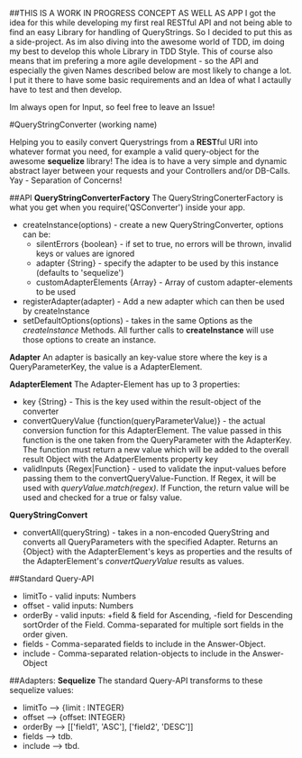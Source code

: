 ##THIS IS A WORK IN PROGRESS CONCEPT AS WELL AS APP
I got the idea for this while developing my first real RESTful API and not being able to find an easy Library for
handling of QueryStrings. So I decided to put this as a side-project. As im also diving into the awesome world of
TDD, im doing my best to develop this whole Library in TDD Style. This of course also means that im prefering a more
agile development - so the API and especially the given Names described below are most likely to change a lot. I put it
there to have some basic requirements and an Idea of what I actaully have to test and then develop.

Im always open for Input, so feel free to leave an Issue!

#QueryStringConverter (working name)

Helping you to easily convert Querystrings from a **REST**ful URI into whatever format you need, for example a valid
query-object for the awesome **sequelize** library! The idea is to have a very simple and dynamic abstract layer
between your requests and your Controllers and/or DB-Calls. Yay - Separation of Concerns!


##API
**QueryStringConverterFactory**
The QueryStringConerterFactory is what you get when you require('QSConverter') inside your app.

* createInstance(options) - create a new QueryStringConverter, options can be:
    * silentErrors {boolean} - if set to true, no errors will be thrown, invalid keys or values are ignored
    * adapter {String} - specify the adapter to be used by this instance (defaults to 'sequelize')
    * customAdapterElements {Array} - Array of custom adapter-elements to be used
* registerAdapter(adapter) - Add a new adapter which can then be used by createInstance
* setDefaultOptions(options) - takes in the same Options as the *createInstance* Methods. All further calls to
**createInstance** will use those options to create an instance.

**Adapter**
An adapter is basically an key-value store where the key is a QueryParameterKey, the value is a AdapterElement.

**AdapterElement**
The Adapter-Element has up to 3 properties:

* key {String} - This is the key used within the result-object of the converter
* convertQueryValue {function(queryParameterValue)} - the actual conversion function for this AdapterElement. The value
passed in this function is the one taken from the QueryParameter with the AdapterKey. The function must return a
new value which will be added to the overall result Object with the AdatperElements property key
* validInputs {Regex|Function} - used to validate the input-values before passing them to the
convertQueryValue-Function. If Regex, it will be used with *queryValue.match(regex)*. If Function, the return value
will be used and checked for a true or falsy value.

**QueryStringConvert**

* convertAll(queryString) - takes in a non-encoded QueryString and converts all QueryParameters with the specified
Adapter. Returns an {Object} with the AdapterElement's keys as properties and the results of the AdapterElement's
*convertQueryValue* results as values.

##Standard Query-API

* limitTo - valid inputs: Numbers
* offset - valid inputs: Numbers
* orderBy - valid inputs: +field & field for Ascending, -field for Descending sortOrder of the Field. Comma-separated
 for multiple sort fields in the order given.
* fields - Comma-separated fields to include in the Answer-Object.
* include - Comma-separated relation-objects to include in the Answer-Object

##Adapters:
**Sequelize**
The standard Query-API transforms to these sequelize values:

* limitTo --> {limit : INTEGER}
* offset --> {offset: INTEGER}
* orderBy --> [['field1', 'ASC'], ['field2', 'DESC']]
* fields --> tdb.
* include --> tbd.
